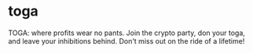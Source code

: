 # toga
TOGA: where profits wear no pants. Join the crypto party, don your toga, and leave your inhibitions behind. Don't miss out on the ride of a lifetime!
